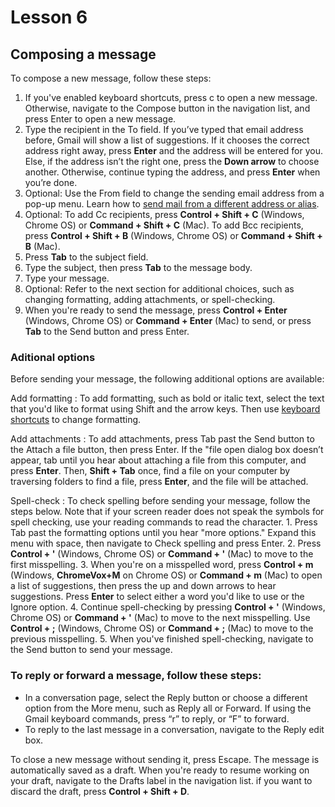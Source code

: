 # Lesson 6

## Composing a message

To compose a new message, follow these steps:

1. If you've enabled keyboard shortcuts, press c to open a new message.
   Otherwise, navigate to the Compose button in the navigation list,
   and press Enter to open a new message.
2. Type the recipient in the To field. If you’ve typed that email
   address before, Gmail will show a list of suggestions. If it chooses
   the correct address right away, press **Enter** and the address will
   be entered for you. Else, if the address isn’t the right one, press
   the **Down arrow** to choose another. Otherwise, continue typing the
   address, and press **Enter** when you’re done.
3. Optional: Use the From field to change the sending email address
   from a pop-up menu. Learn how to [send mail from a different address
   or alias](https://support.google.com/mail/answer/22370).
4. Optional: To add Cc recipients, press **Control + Shift + C**
   (Windows, Chrome OS) or **Command + Shift + C** (Mac). To add Bcc
   recipients, press **Control + Shift + B** (Windows, Chrome OS) or
   **Command + Shift + B** (Mac).
5. Press **Tab** to the subject field.
6. Type the subject, then press **Tab** to the message body.
7. Type your message.
8. Optional: Refer to the next section for additional choices, such as
   changing formatting, adding attachments, or spell-checking.
9. When you're ready to send the message, press **Control + Enter**
   (Windows, Chrome OS) or **Command + Enter** (Mac) to send, or press
   **Tab** to the Send button and press Enter.

### Aditional options

Before sending your message, the following additional options are available:

Add formatting
: To add formatting, such as bold or italic text, select the text
that you'd like to format using Shift and the arrow keys. Then use
[keyboard shortcuts](https://support.google.com/mail/answer/6594)
to change formatting.

Add attachments
: To add attachments, press Tab past the Send button to the Attach a
file button, then press Enter. If the "file open dialog box
doesn’t appear, tab until you hear about attaching a file from
this computer, and press **Enter**. Then, **Shift + Tab** once,
find a file on your computer by traversing folders to find a file,
press **Enter**, and the file will be attached.

Spell-check
: To check spelling before sending your message, follow the steps
below. Note that if your screen reader does not speak the symbols
for spell checking, use your reading commands to read the
character. 1. Press Tab past the formatting options until you hear "more
options." Expand this menu with space, then navigate to Check
spelling and press Enter. 2. Press **Control + '** (Windows, Chrome OS) or **Command + '**
(Mac) to move to the first misspelling. 3. When you're on a misspelled word, press **Control + m**
(Windows, **ChromeVox+M** on Chrome OS) or **Command + m** (Mac)
to open a list of suggestions, then press the up and down arrows
to hear suggestions. Press **Enter** to select either a word
you'd like to use or the Ignore option. 4. Continue spell-checking by pressing **Control + '** (Windows,
Chrome OS) or **Command + '** (Mac) to move to the next
misspelling. Use **Control + ;** (Windows, Chrome OS) or
**Command + ;** (Mac) to move to the previous misspelling.
5. When you've finished spell-checking, navigate to the Send button
   to send your message.

### To reply or forward a message, follow these steps:

- In a conversation page, select the Reply button or choose a
  different option from the More menu, such as Reply all or Forward.
  If using the Gmail keyboard commands, press “r” to reply, or “F” to
  forward.
- To reply to the last message in a conversation, navigate to the
  Reply edit box.

To close a new message without sending it, press Escape. The message is
automatically saved as a draft. When you're ready to resume working on
your draft, navigate to the Drafts label in the navigation list. if you want to discard the draft, press **Control + Shift + D**.
